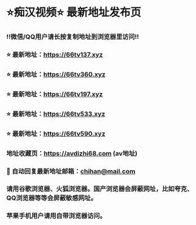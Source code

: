 # ⭐️痴汉视频⭐️ 最新地址发布页

### ‼️微信/QQ用户请长按复制地址到浏览器里访问‼️

### ⭐️ 最新地址：https://66tv137.xyz

### ⭐️ 最新地址：https://66tv360.xyz

### ⭐️ 最新地址：https://66tv197.xyz

### ⭐️ 最新地址：https://66tv533.xyz

### ⭐️ 最新地址：https://66tv590.xyz



### 地址收藏页：https://avdizhi68.com (av地址)
### 📧 自动回复最新地址邮箱：chihan@mail.com
### 请用谷歌浏览器、火狐浏览器。国产浏览器会屏蔽网址，比如夸克、QQ浏览器等等会屏蔽敏感网址。
### 苹果手机用户请用自带浏览器访问。

